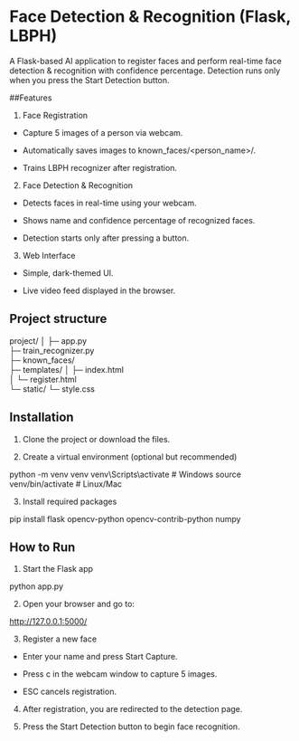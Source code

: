 # Face Detection & Recognition (Flask, LBPH)

A Flask-based AI application to register faces and perform real-time face detection & recognition with confidence percentage. Detection runs only when you press the Start Detection button.

##Features

1) Face Registration

- Capture 5 images of a person via webcam.

- Automatically saves images to known_faces/<person_name>/.

- Trains LBPH recognizer after registration.

2) Face Detection & Recognition

- Detects faces in real-time using your webcam.

- Shows name and confidence percentage of recognized faces.

- Detection starts only after pressing a button.

3) Web Interface

- Simple, dark-themed UI.

- Live video feed displayed in the browser.


## Project structure

project/
│
├─ app.py                  
├─ train_recognizer.py     
├─ known_faces/            
├─ templates/
│   ├─ index.html          
│   └─ register.html       
└─ static/
    └─ style.css          


## Installation

1) Clone the project or download the files.

2) Create a virtual environment (optional but recommended)

python -m venv venv
venv\Scripts\activate    # Windows
source venv/bin/activate # Linux/Mac

3) Install required packages

pip install flask opencv-python opencv-contrib-python numpy

## How to Run

1) Start the Flask app

python app.py


2) Open your browser and go to:

http://127.0.0.1:5000/


3) Register a new face

- Enter your name and press Start Capture.

- Press c in the webcam window to capture 5 images.

- ESC cancels registration.

4) After registration, you are redirected to the detection page.

5) Press the Start Detection button to begin face recognition.
